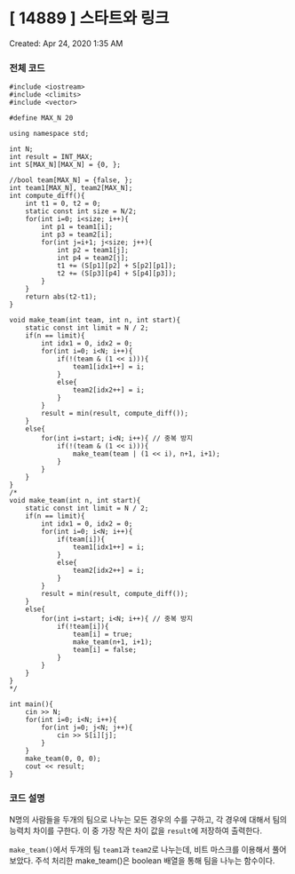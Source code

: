 # [ 14889 ] 스타트와 링크

Created: Apr 24, 2020 1:35 AM

### 전체 코드
```
#include <iostream>
#include <climits>
#include <vector>

#define MAX_N 20

using namespace std;

int N;
int result = INT_MAX;
int S[MAX_N][MAX_N] = {0, };

//bool team[MAX_N] = {false, };
int team1[MAX_N], team2[MAX_N];
int compute_diff(){
	int t1 = 0, t2 = 0;
	static const int size = N/2;
	for(int i=0; i<size; i++){
		int p1 = team1[i];
		int p3 = team2[i];
		for(int j=i+1; j<size; j++){
			int p2 = team1[j];
			int p4 = team2[j];
			t1 += (S[p1][p2] + S[p2][p1]);
			t2 += (S[p3][p4] + S[p4][p3]);
		}
	}
	return abs(t2-t1);
}

void make_team(int team, int n, int start){
	static const int limit = N / 2;
	if(n == limit){
		int idx1 = 0, idx2 = 0;
		for(int i=0; i<N; i++){
			if(!(team & (1 << i))){
				team1[idx1++] = i;
			}
			else{
				team2[idx2++] = i;
			}
		}
		result = min(result, compute_diff());
	}
	else{
		for(int i=start; i<N; i++){ // 중복 방지
			if(!(team & (1 << i))){
				make_team(team | (1 << i), n+1, i+1);
			}
		}
	}
}
/*
void make_team(int n, int start){
	static const int limit = N / 2;
	if(n == limit){
		int idx1 = 0, idx2 = 0;
		for(int i=0; i<N; i++){
			if(team[i]){
				team1[idx1++] = i;
			}
			else{
				team2[idx2++] = i;
			}
		}
		result = min(result, compute_diff());
	}
	else{
		for(int i=start; i<N; i++){ // 중복 방지
			if(!team[i]){
				team[i] = true;
				make_team(n+1, i+1);
				team[i] = false;
			}
		}
	}
}
*/

int main(){
	cin >> N;
	for(int i=0; i<N; i++){
		for(int j=0; j<N; j++){
			cin >> S[i][j];
		}
	}
	make_team(0, 0, 0);
	cout << result;
}
```
### 코드 설명

N명의 사람들을 두개의 팀으로 나누는 모든 경우의 수를 구하고, 각 경우에 대해서 팀의 능력치 차이를 구한다. 이 중 가장 작은 차이 값을 `result`에 저장하여 출력한다.

`make_team()`에서 두개의 팀 `team1`과 `team2`로 나누는데, 비트 마스크를 이용해서 풀어보았다. 주석 처리한 make_team()은 boolean 배열을 통해 팀을 나누는 함수이다.
